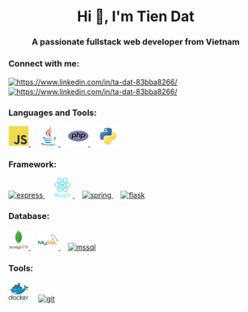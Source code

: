 <h1 align="center">Hi 👋, I'm Tien Dat</h1>
<h3 align="center">A passionate fullstack web developer from Vietnam</h3>

<h3 align="left">Connect with me:</h3>
<p align="left">
<a href="https://linkedin.com/in/https://www.linkedin.com/in/ta-dat-83bba8266/" target="blank"><img align="center" src="https://raw.githubusercontent.com/rahuldkjain/github-profile-readme-generator/master/src/images/icons/Social/linked-in-alt.svg" alt="https://www.linkedin.com/in/ta-dat-83bba8266/" height="30" width="40" /></a>
<a href="mailto:tadat290903@gmail.com" target="blank"><img style="height: 40px" align="center" src="https://res.cloudinary.com/dervs0fx5/image/upload/v1733901017/readme/gfjf0gign0lmgzkk8nqw.png" alt="https://www.linkedin.com/in/ta-dat-83bba8266/" height="30" width="40" /></a>
</p>

<h3 align="left">Languages and Tools:</h3>
<p align="left"> 
<a style="margin-right: 15px" href="https://developer.mozilla.org/en-US/docs/Web/JavaScript" target="_blank" rel="noreferrer"> <img src="https://raw.githubusercontent.com/devicons/devicon/master/icons/javascript/javascript-original.svg" alt="javascript" width="40" height="40"/> </a>
<a style="margin-right: 15px" href="https://www.java.com" target="_blank" rel="noreferrer"> <img src="https://raw.githubusercontent.com/devicons/devicon/master/icons/java/java-original.svg" alt="java" width="40" height="40"/> </a> 
<a style="margin-right: 15px" href="https://www.php.net" target="_blank" rel="noreferrer"> <img src="https://raw.githubusercontent.com/devicons/devicon/master/icons/php/php-original.svg" alt="php" width="40" height="40"/> </a> 
<a style="margin-right: 15px" href="https://www.python.org" target="_blank" rel="noreferrer"> <img src="https://raw.githubusercontent.com/devicons/devicon/master/icons/python/python-original.svg" alt="python" width="40" height="40"/> </a> 
</p>
<h3 align="left">Framework:</h3>
<p align="left"> 
<a style="margin-right: 15px" href="https://expressjs.com" target="_blank" rel="noreferrer"><img style="width: 70px" src="https://res.cloudinary.com/dervs0fx5/image/upload/v1733901849/readme/kruzdkjxghgtqy8oqhcc.png" alt="express" width="40" height="40"/> </a> 
<a style="margin-right: 15px" href="https://reactjs.org/" target="_blank" rel="noreferrer"> <img src="https://raw.githubusercontent.com/devicons/devicon/master/icons/react/react-original-wordmark.svg" alt="react" width="40" height="40"/> </a>
<a style="margin-right: 15px" href="https://spring.io/" target="_blank" rel="noreferrer"> <img src="https://www.vectorlogo.zone/logos/springio/springio-icon.svg" alt="spring" width="40" height="40"/> </a>
<a style="margin-right: 15px" href="https://flask.palletsprojects.com/" target="_blank" rel="noreferrer"> <img style="width: 70px" src="https://res.cloudinary.com/dervs0fx5/image/upload/v1733901751/readme/cmrz9ne0fxa71itb1nza.png" alt="flask" width="40" height="40"/> </a>
</p>

<h3 align="left">Database:</h3>
<p align="left"> 
<a style="margin-right: 15px" href="https://www.mongodb.com/" target="_blank" rel="noreferrer"> <img src="https://raw.githubusercontent.com/devicons/devicon/master/icons/mongodb/mongodb-original-wordmark.svg" alt="mongodb" width="40" height="40"/> </a> 
<a style="margin-right: 15px" href="https://www.mysql.com/" target="_blank" rel="noreferrer"> <img src="https://raw.githubusercontent.com/devicons/devicon/master/icons/mysql/mysql-original-wordmark.svg" alt="mysql" width="40" height="40"/> </a> 
<a style="margin-right: 15px" href="https://www.microsoft.com/en-us/sql-server" target="_blank" rel="noreferrer"> <img src="https://www.svgrepo.com/show/303229/microsoft-sql-server-logo.svg" alt="mssql" width="40" height="40"/> </a>
</p>

<h3 align="left">Tools:</h3>
<p align="left">
<a style="margin-right: 15px" href="https://www.docker.com/" target="_blank" rel="noreferrer"> <img src="https://raw.githubusercontent.com/devicons/devicon/master/icons/docker/docker-original-wordmark.svg" alt="docker" width="40" height="40"/></a>
<a style="margin-right: 15px" href="https://git-scm.com/" target="_blank" rel="noreferrer"> <img src="https://www.vectorlogo.zone/logos/git-scm/git-scm-icon.svg" alt="git" width="40" height="40"/> </a> 
</p>
